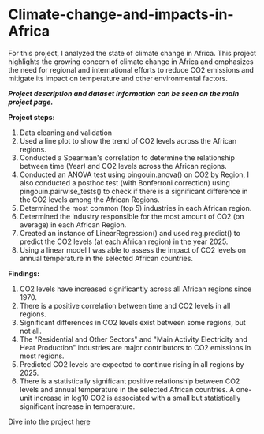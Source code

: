 # Climate-change-and-impacts-in-Africa
For this project, I analyzed the state of climate change in Africa. This project highlights the growing concern of climate change in Africa and emphasizes the need for regional and international efforts to reduce CO2 emissions and mitigate its impact on temperature and other environmental factors.

***_Project description and dataset information can be seen on the main project page._***

**Project steps:**
1. Data cleaning and validation
2. Used a line plot to show the trend of CO2 levels across the African regions.
3. Conducted a Spearman's correlation to determine the relationship between time (Year) and CO2 levels across the African regions.
4. Conducted an ANOVA test using pingouin.anova() on CO2 by Region, I also conducted a posthoc test (with Bonferroni correction) using pingouin.pairwise_tests() to check if there is a significant difference in the CO2 levels among the African Regions.
5. Determined the most common (top 5) industries in each African region.
6. Determined the industry responsible for the most amount of CO2 (on average) in each African Region.
7. Created an instance of LinearRegression() and used reg.predict() to predict the CO2 levels (at each African region) in the year 2025.
8. Using a linear model I was able to assess the impact of CO2 levels on annual temperature in the selected African countries.

**Findings:**
1. CO2 levels have increased significantly across all African regions since 1970.
2. There is a positive correlation between time and CO2 levels in all regions.
3. Significant differences in CO2 levels exist between some regions, but not all.
4. The "Residential and Other Sectors" and "Main Activity Electricity and Heat Production" industries are major contributors to CO2 emissions in most regions.
5. Predicted CO2 levels are expected to continue rising in all regions by 2025.
6. There is a statistically significant positive relationship between CO2 levels and annual temperature in the selected African countries. A one-unit increase in log10 CO2 is associated with a small but statistically significant increase in temperature.

Dive into the project [here](https://github.com/JachimmaChristian/Climate-change-and-impacts-in-Africa/blob/main/workspace/workspace/notebook.ipynb)
